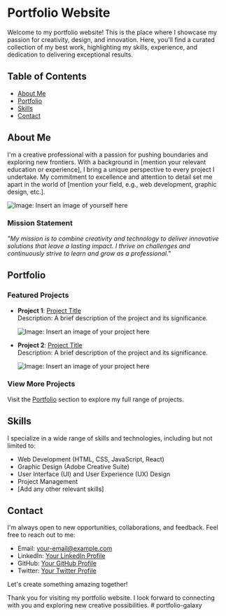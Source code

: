 # Portfolio Website

Welcome to my portfolio website! This is the place where I showcase my passion for creativity, design, and innovation. Here, you'll find a curated collection of my best work, highlighting my skills, experience, and dedication to delivering exceptional results.

## Table of Contents

- [About Me](#about-me)
- [Portfolio](#portfolio)
- [Skills](#skills)
- [Contact](#contact)

## About Me

I'm a creative professional with a passion for pushing boundaries and exploring new frontiers. With a background in [mention your relevant education or experience], I bring a unique perspective to every project I undertake. My commitment to excellence and attention to detail set me apart in the world of [mention your field, e.g., web development, graphic design, etc.].

![Image: Insert an image of yourself here](insert-image-url-here)

### Mission Statement

*"My mission is to combine creativity and technology to deliver innovative solutions that leave a lasting impact. I thrive on challenges and continuously strive to learn and grow as a professional."*

## Portfolio

### Featured Projects

- **Project 1**: [Project Title](project-link)  
  Description: A brief description of the project and its significance.

  ![Image: Insert an image of your project here](project-image-url)

- **Project 2**: [Project Title](project-link)  
  Description: A brief description of the project and its significance.

  ![Image: Insert an image of your project here](project-image-url)

### View More Projects

Visit the [Portfolio](portfolio-link) section to explore my full range of projects.

## Skills

I specialize in a wide range of skills and technologies, including but not limited to:

- Web Development (HTML, CSS, JavaScript, React)
- Graphic Design (Adobe Creative Suite)
- User Interface (UI) and User Experience (UX) Design
- Project Management
- [Add any other relevant skills]

## Contact

I'm always open to new opportunities, collaborations, and feedback. Feel free to reach out to me:

- Email: [your-email@example.com](mailto:your-email@example.com)
- LinkedIn: [Your LinkedIn Profile](linkedin-link)
- GitHub: [Your GitHub Profile](github-link)
- Twitter: [Your Twitter Profile](twitter-link)

Let's create something amazing together!

Thank you for visiting my portfolio website. I look forward to connecting with you and exploring new creative possibilities.
#   p o r t f o l i o - g a l a x y  
 
